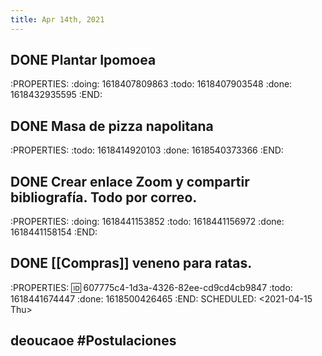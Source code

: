 ```yaml
---
title: Apr 14th, 2021
---
```


## DONE Plantar Ipomoea
:PROPERTIES:
:doing: 1618407809863
:todo: 1618407903548
:done: 1618432935595
:END:
## DONE Masa de pizza napolitana
:PROPERTIES:
:todo: 1618414920103
:done: 1618540373366
:END:
## DONE Crear enlace Zoom y compartir bibliografía. Todo por correo.
:PROPERTIES:
:doing: 1618441153852
:todo: 1618441156972
:done: 1618441158154
:END:
## DONE [[Compras]] veneno para ratas. 
:PROPERTIES:
:id: 607775c4-1d3a-4326-82ee-cd9cd4cb9847
:todo: 1618441674447
:done: 1618500426465
:END:
SCHEDULED: <2021-04-15 Thu>
## deoucaoe #Postulaciones
